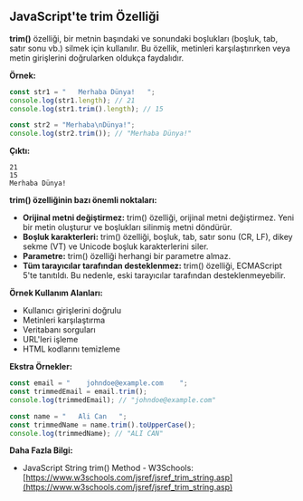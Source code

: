 ## JavaScript'te trim Özelliği

**trim()** özelliği, bir metnin başındaki ve sonundaki boşlukları (boşluk, tab, satır sonu vb.) silmek için kullanılır. Bu özellik, metinleri karşılaştırırken veya metin girişlerini doğrularken oldukça faydalıdır.

**Örnek:**

```javascript
const str1 = "   Merhaba Dünya!   ";
console.log(str1.length); // 21
console.log(str1.trim().length); // 15

const str2 = "Merhaba\nDünya!";
console.log(str2.trim()); // "Merhaba Dünya!"
```

**Çıktı:**

```
21
15
Merhaba Dünya!
```

**trim() özelliğinin bazı önemli noktaları:**

* **Orijinal metni değiştirmez:** trim() özelliği, orijinal metni değiştirmez. Yeni bir metin oluşturur ve boşlukları silinmiş metni döndürür.
* **Boşluk karakterleri:** trim() özelliği, boşluk, tab, satır sonu (CR, LF), dikey sekme (VT) ve Unicode boşluk karakterlerini siler.
* **Parametre:** trim() özelliği herhangi bir parametre almaz.
* **Tüm tarayıcılar tarafından desteklenmez:** trim() özelliği, ECMAScript 5'te tanıtıldı. Bu nedenle, eski tarayıcılar tarafından desteklenmeyebilir.

**Örnek Kullanım Alanları:**

* Kullanıcı girişlerini doğrulu
* Metinleri karşılaştırma
* Veritabanı sorguları
* URL'leri işleme
* HTML kodlarını temizleme

**Ekstra Örnekler:**

```javascript
const email = "    johndoe@example.com    ";
const trimmedEmail = email.trim();
console.log(trimmedEmail); // "johndoe@example.com"

const name = "   Ali Can   ";
const trimmedName = name.trim().toUpperCase();
console.log(trimmedName); // "ALI CAN"
```

**Daha Fazla Bilgi:**

* JavaScript String trim() Method - W3Schools: [https://www.w3schools.com/jsref/jsref_trim_string.asp](https://www.w3schools.com/jsref/jsref_trim_string.asp)
